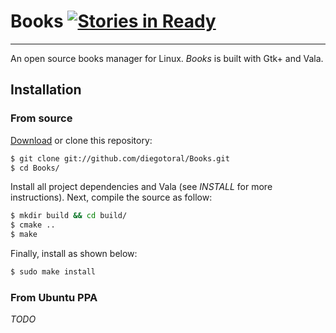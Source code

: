 Books [![Stories in Ready](https://badge.waffle.io/diegotoral/Books.png?label=ready)](http://waffle.io/diegotoral/Books)
=======
-------
An open source books manager for Linux. *Books* is built with Gtk+ and Vala.

## Installation
### From source
[Download](https://github.com/diegotoral/Books/archive/master.zip) or clone this repository:

```sh
$ git clone git://github.com/diegotoral/Books.git
$ cd Books/
```

Install all project dependencies and Vala (see *INSTALL* for more instructions). Next, compile the source as follow:

```sh
$ mkdir build && cd build/
$ cmake ..
$ make
```

Finally, install as shown below:

```sh
$ sudo make install
```

### From Ubuntu PPA
*TODO*

